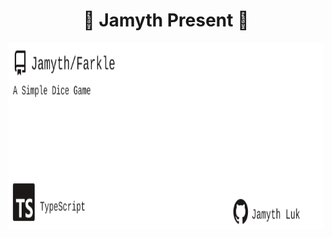 <!-- built at 3/23/2025, 8:20:04 AM -->
<h1 align="center">
🎉 Jamyth Present 🎉
</h1>
<p align="center">
    <a href="https://github.com/Jamyth/Farkle">
        <img width="1000" height="300" src="./readme.svg" />
    </a>
</p>